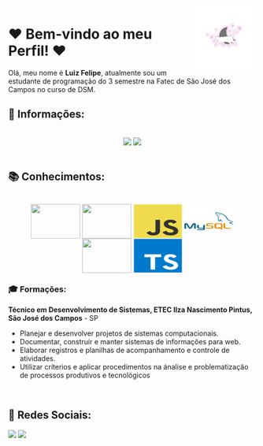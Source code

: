 <img src="img/logo-cat/cat-logo-128.png" alt="cat-logo" align="right" />

# ❤️ Bem-vindo ao meu Perfil! ❤️

Olá, meu nome é **Luiz Felipe**, atualmente sou um estudante de programação do 3 semestre na Fatec de São José dos Campos no curso de DSM.


## 📝 Informações:

<div align="center">
<br>
<img height="180em" src="http://github-readme-streak-stats.herokuapp.com?user=felipe-sant&theme=radical" />
<img height="180em" src="https://github-readme-stats.vercel.app/api/top-langs/?username=felipe-sant&layout=compact&langs_count=16&theme=radical&title_color=FE428E" />
</div>

<br>

## 📚 Conhecimentos:

<div align="center"><br>
  <img align="center" width=100 height=70 src="https://cdn.jsdelivr.net/gh/devicons/devicon/icons/css3/css3-original.svg" /> 
  <img align="center" width=100 height=70 src="https://cdn.jsdelivr.net/gh/devicons/devicon/icons/html5/html5-original.svg" /> 
  <img align="center" width=100 height=70 src="https://github.com/devicons/devicon/blob/v2.15.1/icons/javascript/javascript-original.svg"/>
  <img align="center" width=100 height=70 src="https://github.com/devicons/devicon/blob/v2.15.1/icons/mysql/mysql-original-wordmark.svg"/>
  <img align="center" width=100 height=70 src="https://cdn.jsdelivr.net/gh/devicons/devicon/icons/python/python-original.svg"/>
  <img align="center" width=100 height=70 src="https://github.com/devicons/devicon/blob/v2.15.1/icons/typescript/typescript-original.svg"/>
</div>


### 🎓 Formações:

**Técnico em Desenvolvimento de Sistemas, ETEC Ilza Nascimento Pintus, São José dos Campos** - SP

- Planejar e desenvolver projetos de sistemas computacionais.
- Documentar, construir e manter sistemas de informações para web.
- Elaborar registros e planilhas de acompanhamento e controle de atividades.
- Utilizar críterios e aplicar procedimentos na ánalise e problematização de processos produtivos e tecnológicos

<br>

## 🔗 Redes Sociais:

<div align="left">
    <a href="https://www.instagram.com/tren.felipe/"><img src="https://img.shields.io/badge/Instagram-E4405F?style=for-the-badge&logo=instagram&logoColor=white" /></a>
    <a href="https://www.linkedin.com/in/lfelipesant/"><img src="https://img.shields.io/badge/LinkedIn-0077B5?style=for-the-badge&logo=linkedin&logoColor=white" /></a>
</div>
